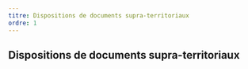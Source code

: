 ```yaml
---
titre: Dispositions de documents supra-territoriaux
ordre: 1
---
```


## Dispositions de documents supra-territoriaux
